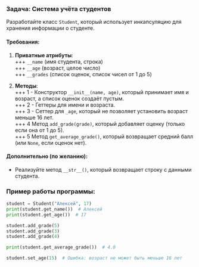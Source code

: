 ### **Задача: Система учёта студентов**  
Разработайте класс `Student`, который использует инкапсуляцию для хранения информации о студенте.  


#### **Требования**:  
1. **Приватные атрибуты**:  
   +++ `__name` (имя студента, строка)  
   +++ `__age` (возраст, целое число)  
   +++ `__grades` (список оценок, список чисел от 1 до 5)  

2. **Методы**:  
   +++ 1 - Конструктор `__init__(name, age)`, который принимает имя и возраст, а список оценок создаёт пустым.  
   +++ 2 - Геттеры для имени и возраста.  
   +++ 3 - Сеттер для `_age`, который не позволяет установить возраст меньше 16 лет.  
   +++ 4 Метод `add_grade(grade)`, который добавляет оценку (только если она от 1 до 5).  
   +++ 5 Метод `get_average_grade()`, который возвращает средний балл (или `None`, если оценок нет).  

#### **Дополнительно** (по желанию):  
- Реализуйте метод `__str__()`, который возвращает строку с данными студента.  

### **Пример работы программы**:  
```python
student = Student("Алексей", 17)
print(student.get_name())  # Алексей
print(student.get_age())  # 17

student.add_grade(5)
student.add_grade(3)
student.add_grade(4)

print(student.get_average_grade())  # 4.0

student.set_age(15)  # Ошибка: возраст не может быть меньше 16 лет
```

